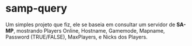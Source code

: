 # samp-query

Um simples projeto que fiz, ele se baseia em consultar um servidor de <strong>SA-MP</strong>, mostrando Players Online, Hostname, Gamemode, Mapname, Password (TRUE/FALSE), MaxPlayers, e Nicks dos Players.
